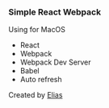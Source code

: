 ### Simple React Webpack
Using for MacOS
* React
* Webpack
* Webpack Dev Server
* Babel
* Auto refresh

Created by [Elias](https://github.com/webeli)